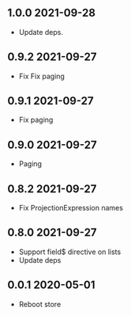 ## 1.0.0 2021-09-28

* Update deps.


## 0.9.2 2021-09-27

* Fix Fix paging


## 0.9.1 2021-09-27

* Fix paging


## 0.9.0 2021-09-27

* Paging


## 0.8.2 2021-09-27

* Fix ProjectionExpression names


## 0.8.0 2021-09-27

* Support field$ directive on lists
* Update deps


## 0.0.1 2020-05-01

* Reboot store




